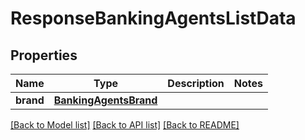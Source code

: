 # ResponseBankingAgentsListData

## Properties
Name | Type | Description | Notes
------------ | ------------- | ------------- | -------------
**brand** | [**BankingAgentsBrand**](BankingAgentsBrand.md) |  | 

[[Back to Model list]](../README.md#documentation-for-models) [[Back to API list]](../README.md#documentation-for-api-endpoints) [[Back to README]](../README.md)

